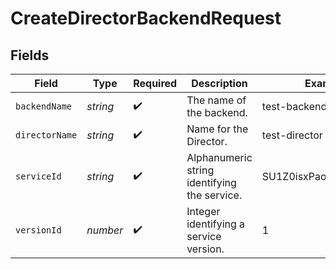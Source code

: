 # CreateDirectorBackendRequest


## Fields

| Field                                        | Type                                         | Required                                     | Description                                  | Example                                      |
| -------------------------------------------- | -------------------------------------------- | -------------------------------------------- | -------------------------------------------- | -------------------------------------------- |
| `backendName`                                | *string*                                     | :heavy_check_mark:                           | The name of the backend.                     | test-backend                                 |
| `directorName`                               | *string*                                     | :heavy_check_mark:                           | Name for the Director.                       | test-director                                |
| `serviceId`                                  | *string*                                     | :heavy_check_mark:                           | Alphanumeric string identifying the service. | SU1Z0isxPaozGVKXdv0eY                        |
| `versionId`                                  | *number*                                     | :heavy_check_mark:                           | Integer identifying a service version.       | 1                                            |